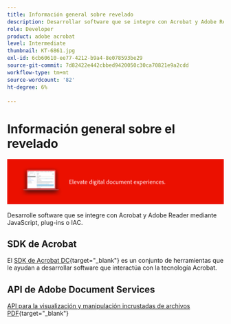 ```yaml
---
title: Información general sobre revelado
description: Desarrollar software que se integre con Acrobat y Adobe Reader mediante JavaScript, plug-ins o IAC
role: Developer
product: adobe acrobat
level: Intermediate
thumbnail: KT-6861.jpg
exl-id: 6cb60610-ee77-4212-b9a4-8e078593be29
source-git-commit: 7d82422e442cbbed9420050c30ca70821e9a2cdd
workflow-type: tm+mt
source-wordcount: '82'
ht-degree: 6%

---
```


# Información general sobre el revelado

![Acrobat Develop Image](../assets/Hero-Develop.png)

Desarrolle software que se integre con Acrobat y Adobe Reader mediante JavaScript, plug-ins o IAC.

## SDK de Acrobat

El [SDK de Acrobat DC](https://www.adobe.io/apis/documentcloud/acrobat.html){target=&quot;_blank&quot;} es un conjunto de herramientas que le ayudan a desarrollar software que interactúa con la tecnología Acrobat.

## API de Adobe Document Services

[API para la visualización y manipulación incrustadas de archivos PDF](https://www.adobe.io/apis/documentcloud/dcsdk/){target=&quot;_blank&quot;}
